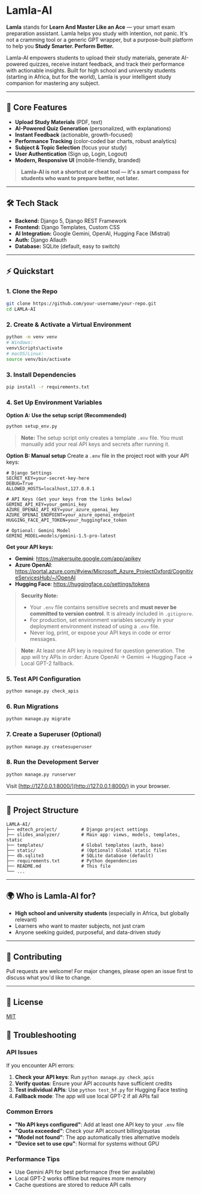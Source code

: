 # Lamla-AI

**Lamla** stands for **Learn And Master Like an Ace** — your smart exam preparation assistant. Lamla helps you study with intention, not panic. It's not a cramming tool or a generic GPT wrapper, but a purpose-built platform to help you **Study Smarter. Perform Better.**

Lamla-AI empowers students to upload their study materials, generate AI-powered quizzes, receive instant feedback, and track their performance with actionable insights. Built for high school and university students (starting in Africa, but for the world), Lamla is your intelligent study companion for mastering any subject.

---

## 🚀 Core Features
- **Upload Study Materials** (PDF, text)
- **AI-Powered Quiz Generation** (personalized, with explanations)
- **Instant Feedback** (actionable, growth-focused)
- **Performance Tracking** (color-coded bar charts, robust analytics)
- **Subject & Topic Selection** (focus your study)
- **User Authentication** (Sign up, Login, Logout)
- **Modern, Responsive UI** (mobile-friendly, branded)

> **Lamla-AI is not a shortcut or cheat tool — it's a smart compass for students who want to prepare better, not later.**

---

## 🛠️ Tech Stack
- **Backend:** Django 5, Django REST Framework
- **Frontend:** Django Templates, Custom CSS
- **AI Integration:** Google Gemini, OpenAI, Hugging Face (Mistral)
- **Auth:** Django Allauth
- **Database:** SQLite (default, easy to switch)

---

## ⚡ Quickstart

### 1. Clone the Repo
```sh
git clone https://github.com/your-username/your-repo.git
cd LAMLA-AI
```

### 2. Create & Activate a Virtual Environment
```sh
python -m venv venv
# Windows:
venv\Scripts\activate
# macOS/Linux:
source venv/bin/activate
```

### 3. Install Dependencies
```sh
pip install -r requirements.txt
```

### 4. Set Up Environment Variables
**Option A: Use the setup script (Recommended)**
```sh
python setup_env.py
```
> **Note:** The setup script only creates a template `.env` file. You must manually add your real API keys and secrets after running it.

**Option B: Manual setup**
Create a `.env` file in the project root with your API keys:
```env
# Django Settings
SECRET_KEY=your-secret-key-here
DEBUG=True
ALLOWED_HOSTS=localhost,127.0.0.1

# API Keys (Get your keys from the links below)
GEMINI_API_KEY=your_gemini_key
AZURE_OPENAI_API_KEY=your_azure_openai_key
AZURE_OPENAI_ENDPOINT=your_azure_openai_endpoint
HUGGING_FACE_API_TOKEN=your_huggingface_token

# Optional: Gemini Model
GEMINI_MODEL=models/gemini-1.5-pro-latest
```

**Get your API keys:**
- **Gemini**: https://makersuite.google.com/app/apikey
- **Azure OpenAI**: https://portal.azure.com/#view/Microsoft_Azure_ProjectOxford/CognitiveServicesHub/~/OpenAI
- **Hugging Face**: https://huggingface.co/settings/tokens

> **Security Note:**
> - Your `.env` file contains sensitive secrets and **must never be committed to version control**. It is already included in `.gitignore`.
> - For production, set environment variables securely in your deployment environment instead of using a `.env` file.
> - Never log, print, or expose your API keys in code or error messages.

> **Note**: At least one API key is required for question generation. The app will try APIs in order: Azure OpenAI → Gemini → Hugging Face → Local GPT-2 fallback.

### 5. Test API Configuration
```sh
python manage.py check_apis
```

### 6. Run Migrations
```sh
python manage.py migrate
```

### 7. Create a Superuser (Optional)
```sh
python manage.py createsuperuser
```

### 8. Run the Development Server
```sh
python manage.py runserver
```

Visit [http://127.0.0.1:8000/](http://127.0.0.1:8000/) in your browser.

---

## 📁 Project Structure
```
LAMLA-AI/
├── edtech_project/         # Django project settings
├── slides_analyzer/        # Main app: views, models, templates, static
├── templates/              # Global templates (auth, base)
├── static/                 # (Optional) Global static files
├── db.sqlite3              # SQLite database (default)
├── requirements.txt        # Python dependencies
├── README.md               # This file
└── ...
```

---

## 🌍 Who is Lamla-AI for?
- **High school and university students** (especially in Africa, but globally relevant)
- Learners who want to master subjects, not just cram
- Anyone seeking guided, purposeful, and data-driven study

---

## 🤝 Contributing
Pull requests are welcome! For major changes, please open an issue first to discuss what you'd like to change.

---

## 📄 License
[MIT](LICENSE) 

## 🔧 Troubleshooting

### API Issues
If you encounter API errors:

1. **Check your API keys**: Run `python manage.py check_apis`
2. **Verify quotas**: Ensure your API accounts have sufficient credits
3. **Test individual APIs**: Use `python test_hf.py` for Hugging Face testing
4. **Fallback mode**: The app will use local GPT-2 if all APIs fail

### Common Errors
- **"No API keys configured"**: Add at least one API key to your `.env` file
- **"Quota exceeded"**: Check your API account billing/quotas
- **"Model not found"**: The app automatically tries alternative models
- **"Device set to use cpu"**: Normal for systems without GPU

### Performance Tips
- Use Gemini API for best performance (free tier available)
- Local GPT-2 works offline but requires more memory
- Cache questions are stored to reduce API calls 
